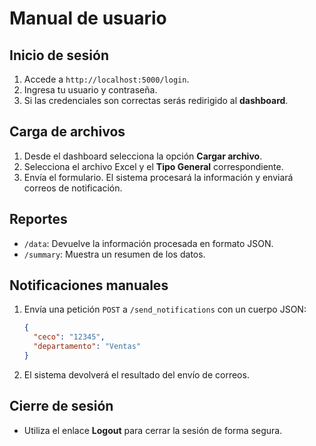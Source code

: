 # Manual de usuario

## Inicio de sesión
1. Accede a `http://localhost:5000/login`.
2. Ingresa tu usuario y contraseña.
3. Si las credenciales son correctas serás redirigido al **dashboard**.

## Carga de archivos
1. Desde el dashboard selecciona la opción **Cargar archivo**.
2. Selecciona el archivo Excel y el **Tipo General** correspondiente.
3. Envía el formulario. El sistema procesará la información y enviará correos de notificación.

## Reportes
- `/data`: Devuelve la información procesada en formato JSON.
- `/summary`: Muestra un resumen de los datos.

## Notificaciones manuales
1. Envía una petición `POST` a `/send_notifications` con un cuerpo JSON:
   ```json
   {
     "ceco": "12345",
     "departamento": "Ventas"
   }
   ```
2. El sistema devolverá el resultado del envío de correos.

## Cierre de sesión
- Utiliza el enlace **Logout** para cerrar la sesión de forma segura.
